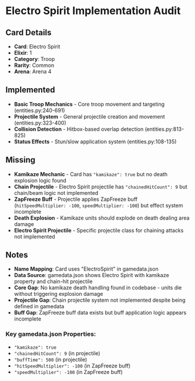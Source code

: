 # Electro Spirit Implementation Audit

## Card Details
- **Card**: Electro Spirit
- **Elixir**: 1
- **Category**: Troop
- **Rarity**: Common
- **Arena**: Arena 4

## Implemented
- **Basic Troop Mechanics** - Core troop movement and targeting (entities.py:240-691)
- **Projectile System** - General projectile creation and movement (entities.py:323-400)
- **Collision Detection** - Hitbox-based overlap detection (entities.py:813-825)
- **Status Effects** - Stun/slow application system (entities.py:108-135)

## Missing
- **Kamikaze Mechanic** - Card has `"kamikaze": true` but no death explosion logic found
- **Chain Projectile** - Electro Spirit projectile has `"chainedHitCount": 9` but chain/beam logic not implemented
- **ZapFreeze Buff** - Projectile applies ZapFreeze buff (`hitSpeedMultiplier: -100`, `speedMultiplier: -100`) but effect system incomplete
- **Death Explosion** - Kamikaze units should explode on death dealing area damage
- **Electro Spirit Projectile** - Specific projectile class for chaining attacks not implemented

## Notes
- **Name Mapping**: Card uses "ElectroSpirit" in gamedata.json
- **Data Source**: gamedata.json shows Electro Spirit with kamikaze property and chain-hit projectile
- **Core Gap**: No kamikaze death handling found in codebase - units die without triggering explosion damage
- **Projectile Gap**: Chain projectile system not implemented despite being defined in gamedata
- **Buff Gap**: ZapFreeze buff data exists but buff application logic appears incomplete

### Key gamedata.json Properties:
- `"kamikaze": true`
- `"chainedHitCount": 9` (in projectile)
- `"buffTime": 500` (in projectile)
- `"hitSpeedMultiplier": -100` (in ZapFreeze buff)
- `"speedMultiplier": -100` (in ZapFreeze buff)